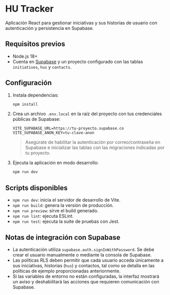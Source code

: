 # HU Tracker

Aplicación React para gestionar iniciativas y sus historias de usuario con autenticación y persistencia en Supabase.

## Requisitos previos

- Node.js 18+
- Cuenta en [Supabase](https://supabase.com/) y un proyecto configurado con las tablas `initiatives`, `hus` y `contacts`.

## Configuración

1. Instala dependencias:

   ```bash
   npm install
   ```

2. Crea un archivo `.env.local` en la raíz del proyecto con tus credenciales públicas de Supabase:

   ```env
   VITE_SUPABASE_URL=https://tu-proyecto.supabase.co
   VITE_SUPABASE_ANON_KEY=tu-clave-anon
   ```

   > Asegúrate de habilitar la autenticación por correo/contraseña en Supabase e
   > inicializar las tablas con las migraciones indicadas por tu proyecto.

3. Ejecuta la aplicación en modo desarrollo:

   ```bash
   npm run dev
   ```

## Scripts disponibles

- `npm run dev`: inicia el servidor de desarrollo de Vite.
- `npm run build`: genera la versión de producción.
- `npm run preview`: sirve el build generado.
- `npm run lint`: ejecuta ESLint.
- `npm run test`: ejecuta la suite de pruebas con Jest.

## Notas de integración con Supabase

- La autenticación utiliza `supabase.auth.signInWithPassword`. Se debe crear el
  usuario manualmente o mediante la consola de Supabase.
- Las políticas RLS deben permitir que cada usuario acceda únicamente a sus
  iniciativas, historias (`hus`) y contactos, tal como se detalla en las
  políticas de ejemplo proporcionadas anteriormente.
- Si las variables de entorno no están configuradas, la interfaz mostrará un
  aviso y deshabilitará las acciones que requieren comunicación con Supabase.
